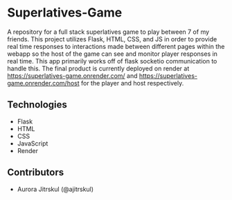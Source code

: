 # Superlatives-Game

A repository for a full stack superlatives game to play between 7 of my friends. This project utilizes Flask, HTML, CSS, and JS in order to provide real time responses to interactions made between different pages within the webapp so the host of the game can see and monitor player responses in real time. This app primarily works off of flask socketio communication to handle this. The final product is currently deployed on render at https://superlatives-game.onrender.com/ and https://superlatives-game.onrender.com/host for the player and host respectively.

## Technologies
- Flask
- HTML
- CSS
- JavaScript
- Render
  
## Contributors
- Aurora Jitrskul (@ajitrskul)
